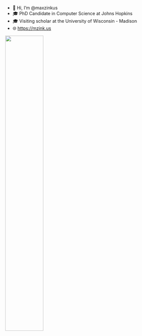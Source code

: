 - 👋 Hi, I’m @maxzinkus
- 🎓 PhD Candidate in Computer Science at Johns Hopkins
- 🎓 Visiting scholar at the University of Wisconsin - Madison
- 🌐 https://mzink.us

<a href="https://github.com/maxzinkus">
   <img align="center" width="49%" src="./metrics.classic.svg" />
</a>
<br/>

